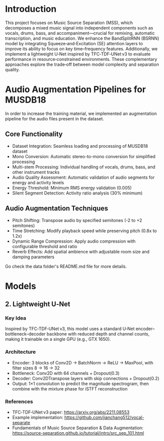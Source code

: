 # Introduction

This project focuses on Music Source Separation (MSS), which decomposes a mixed music signal into independent components such as vocals, drums, bass, and accompaniment—crucial for remixing, automatic transcription, and music education. We enhance the BandSplitRNN (BSRNN) model by integrating Squeeze‑and‑Excitation (SE) attention layers to improve its ability to focus on key time–frequency features. Additionally, we implement a lightweight U‑Net inspired by TFC‑TDF‑UNet v3 to evaluate performance in resource‑constrained environments. These complementary approaches explore the trade‑off between model complexity and separation quality.



# Audio Augmentation Pipelines for MUSDB18

In order to increase the training material, we implemented an augmentation pipeline for the audio files present in the dataset.

## Core Functionality

- Dataset Integration: Seamless loading and processing of MUSDB18 dataset
- Mono Conversion: Automatic stereo-to-mono conversion for simplified processing
- Multi-stem Processing: Individual handling of vocals, drums, bass, and other instrument tracks
- Audio Quality Assessment: Automatic validation of audio segments for energy and activity levels
- Energy Threshold: Minimum RMS energy validation (0.005)
- Silent Segment Detection: Activity ratio analysis (30% minimum)

## Audio Augmentation Techniques
- Pitch Shifting: Transpose audio by specified semitones (-2 to +2 semitones)
- Time Stretching: Modify playback speed while preserving pitch (0.8x to 1.2x)
- Dynamic Range Compression: Apply audio compression with configurable threshold and ratio
- Reverb Effects: Add spatial ambience with adjustable room size and damping parameters

Go check the data folder's README.md file for more details.


# Models


## 2. Lightweight U‑Net
### Key Idea
Inspired by TFC‑TDF‑UNet v3, this model uses a standard U‑Net encoder–bottleneck–decoder backbone with reduced depth and channel counts, making it trainable on a single GPU (e.g., GTX 1650).

### Architecture
- Encoder: 3 blocks of Conv2D → BatchNorm → ReLU → MaxPool, with filter sizes 8 → 16 → 32
- Bottleneck: Conv2D with 64 channels + Dropout(0.3)
- Decoder: Conv2DTranspose layers with skip connections + Dropout(0.2)
- Output: 1×1 convolution to predict the magnitude spectrogram, then combine with the mixture phase for iSTFT reconstruction

### References
- TFC‑TDF‑UNet v3 paper: https://arxiv.org/abs/2211.08553
- Example implementation: https://github.com/jianchang512/vocal-separate
- Fundamentals of Music Source Separation & Data Augmentation: https://source-separation.github.io/tutorial/intro/src_sep_101.html







